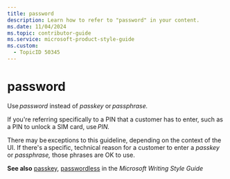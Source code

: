 ```yaml
---
title: password
description: Learn how to refer to "password" in your content.
ms.date: 11/04/2024
ms.topic: contributor-guide
ms.service: microsoft-product-style-guide
ms.custom:
  - TopicID 50345
---
```



# password

Use _password_ instead of _passkey_ or _passphrase._  

If you're referring specifically to a PIN that a customer has to enter, such as a PIN to unlock a SIM card, use _PIN._  

There may be exceptions to this guideline, depending on the context of the UI. If there's a specific, technical reason for a customer to enter a _passkey_ or _passphrase,_ those phrases are OK to use.  

**See also** [passkey](https://styleguides.azurewebsites.net/Styleguide/Read?id=2869&topicid=71801 "passkey"), [passwordless](/style-guide/a-z-word-list-term-collections/p/passwordless) in the _Microsoft Writing Style Guide_  